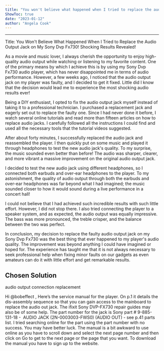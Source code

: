 ```yaml
---
title: "You won't believe what happened when I tried to replace the audio output jack on my Sony Dvp Fx730! Shocking results revealed!"
ShowToc: true 
date: "2023-01-12"
author: "Angela Cook"
---
```

*****
Title: You Won't Believe What Happened When I Tried to Replace the Audio Output Jack on My Sony Dvp Fx730! Shocking Results Revealed!

As a movie and music lover, I always cherish the opportunity to enjoy high-quality audio output while watching or listening to my favorite content. One of the primary means by which I achieve this is by using my Sony Dvp Fx730 audio player, which has never disappointed me in terms of audio performance. However, a few weeks ago, I noticed that the audio output jack on my player was faulty, and I decided to get it fixed. Little did I know that the decision would lead me to experience the most shocking audio results ever!

Being a DIY enthusiast, I opted to fix the audio output jack myself instead of taking it to a professional technician. I purchased a replacement jack and eagerly set out to replace the faulty one. Since I had never done it before, I watch several online tutorials and read more than fifteen articles on how to replace audio jacks. I carefully followed all the instructions I could find and used all the necessary tools that the tutorial videos suggested.

After about forty minutes, I successfully replaced the audio jack and reassembled the player. I then quickly put on some music and played it through headphones to test the new audio jack's quality. To my surprise, the music sounded even better than before! The audio was sharper, clearer, and more vibrant a massive improvement on the original audio output jack.

I decided to test the new audio jack using different headphones, so I connected both earbuds and over-ear headphones to the player. To my astonishment, the quality of audio output through both the earbuds and over-ear headphones was far beyond what I had imagined; the music sounded closer to how it would sound during a live performance in a concert hall!

I could not believe that I had achieved such incredible results with such little effort. However, I did not stop there. I also tried connecting the player to a speaker system, and as expected, the audio output was equally impressive. The bass was more pronounced, the treble crisper, and the balance between the two was perfect.

In conclusion, my decision to replace the faulty audio output jack on my Sony Dvp Fx730 was the best thing that ever happened to my player's audio quality. The improvement was beyond anything I could have imagined or hoped for. The experience has taught me that it is not always necessary to seek professional help when fixing minor faults on our gadgets as even amateurs can do it with little effort and get remarkable results.


## Chosen Solution
 audio output connection replacement

 Hi @bobeffect ,
Here’s the service manual for the player.
On p.1 it details the dis-assembly sequence so that you can gain access to the mainboard to replace the audio out jack.
The ifixit Sony DVP-FX730 repair guides may also be of some help.
The part number for the jack is Sony part # 9-885-131-18 -  AUDIO JACK (2N-0003003-FWS0) (AUDIO OUT) - see p.41 parts list.
I tried searching online for the part using the part number with no success. You may have better luck.
The manual is a bit awkward to use online as you have to scroll down and select the next page number and then click on Go to get to the next page or the page that you want. To download the manual you have to sign up to the website.




